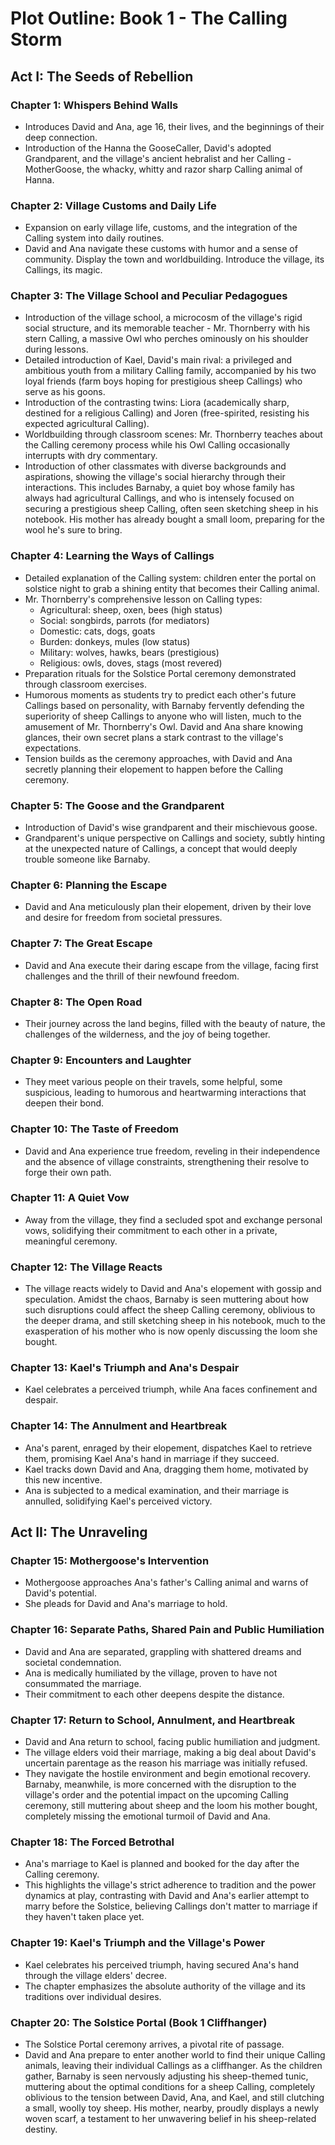 # Plot Outline: Book 1 - The Calling Storm

## Act I: The Seeds of Rebellion

### Chapter 1: Whispers Behind Walls
- Introduces David and Ana, age 16, their lives, and the beginnings of their deep connection.
- Introduction of the Hanna the GooseCaller, David's adopted Grandparent, and the village's ancient hebralist and her Calling - MotherGoose, the whacky, whitty and razor sharp Calling animal of Hanna.

### Chapter 2: Village Customs and Daily Life
- Expansion on early village life, customs, and the integration of the Calling system into daily routines.
- David and Ana navigate these customs with humor and a sense of community. Display the town and worldbuilding. Introduce the village, its Callings, its magic.

### Chapter 3: The Village School and Peculiar Pedagogues
- Introduction of the village school, a microcosm of the village's rigid social structure, and its memorable teacher - Mr. Thornberry with his stern Calling, a massive Owl who perches ominously on his shoulder during lessons.
- Detailed introduction of Kael, David's main rival: a privileged and ambitious youth from a military Calling family, accompanied by his two loyal friends (farm boys hoping for prestigious sheep Callings) who serve as his goons.
- Introduction of the contrasting twins: Liora (academically sharp, destined for a religious Calling) and Joren (free-spirited, resisting his expected agricultural Calling).
- Worldbuilding through classroom scenes: Mr. Thornberry teaches about the Calling ceremony process while his Owl Calling occasionally interrupts with dry commentary.
- Introduction of other classmates with diverse backgrounds and aspirations, showing the village's social hierarchy through their interactions. This includes Barnaby, a quiet boy whose family has always had agricultural Callings, and who is intensely focused on securing a prestigious sheep Calling, often seen sketching sheep in his notebook. His mother has already bought a small loom, preparing for the wool he's sure to bring.

### Chapter 4: Learning the Ways of Callings
- Detailed explanation of the Calling system: children enter the portal on solstice night to grab a shining entity that becomes their Calling animal.
- Mr. Thornberry's comprehensive lesson on Calling types:
  - Agricultural: sheep, oxen, bees (high status)
  - Social: songbirds, parrots (for mediators)
  - Domestic: cats, dogs, goats
  - Burden: donkeys, mules (low status)
  - Military: wolves, hawks, bears (prestigious)
  - Religious: owls, doves, stags (most revered)
- Preparation rituals for the Solstice Portal ceremony demonstrated through classroom exercises.
- Humorous moments as students try to predict each other's future Callings based on personality, with Barnaby fervently defending the superiority of sheep Callings to anyone who will listen, much to the amusement of Mr. Thornberry's Owl. David and Ana share knowing glances, their own secret plans a stark contrast to the village's expectations.
- Tension builds as the ceremony approaches, with David and Ana secretly planning their elopement to happen before the Calling ceremony.

### Chapter 5: The Goose and the Grandparent
- Introduction of David's wise grandparent and their mischievous goose.
- Grandparent's unique perspective on Callings and society, subtly hinting at the unexpected nature of Callings, a concept that would deeply trouble someone like Barnaby.

### Chapter 6: Planning the Escape
- David and Ana meticulously plan their elopement, driven by their love and desire for freedom from societal pressures.

### Chapter 7: The Great Escape
- David and Ana execute their daring escape from the village, facing first challenges and the thrill of their newfound freedom.

### Chapter 8: The Open Road
- Their journey across the land begins, filled with the beauty of nature, the challenges of the wilderness, and the joy of being together.

### Chapter 9: Encounters and Laughter
- They meet various people on their travels, some helpful, some suspicious, leading to humorous and heartwarming interactions that deepen their bond.

### Chapter 10: The Taste of Freedom
- David and Ana experience true freedom, reveling in their independence and the absence of village constraints, strengthening their resolve to forge their own path.

### Chapter 11: A Quiet Vow
- Away from the village, they find a secluded spot and exchange personal vows, solidifying their commitment to each other in a private, meaningful ceremony.

### Chapter 12: The Village Reacts
- The village reacts widely to David and Ana's elopement with gossip and speculation. Amidst the chaos, Barnaby is seen muttering about how such disruptions could affect the sheep Calling ceremony, oblivious to the deeper drama, and still sketching sheep in his notebook, much to the exasperation of his mother who is now openly discussing the loom she bought.

### Chapter 13: Kael's Triumph and Ana's Despair
- Kael celebrates a perceived triumph, while Ana faces confinement and despair.

### Chapter 14: The Annulment and Heartbreak
- Ana's parent, enraged by their elopement, dispatches Kael to retrieve them, promising Kael Ana's hand in marriage if they succeed.
- Kael tracks down David and Ana, dragging them home, motivated by this new incentive.
- Ana is subjected to a medical examination, and their marriage is annulled, solidifying Kael's perceived victory.

## Act II: The Unraveling

### Chapter 15: Mothergoose's Intervention
- Mothergoose approaches Ana's father's Calling animal and warns of David's potential.
- She pleads for David and Ana's marriage to hold.

### Chapter 16: Separate Paths, Shared Pain and Public Humiliation
- David and Ana are separated, grappling with shattered dreams and societal condemnation.
- Ana is medically humiliated by the village, proven to have not consummated the marriage.
- Their commitment to each other deepens despite the distance.

### Chapter 17: Return to School, Annulment, and Heartbreak
- David and Ana return to school, facing public humiliation and judgment.
- The village elders void their marriage, making a big deal about David's uncertain parentage as the reason his marriage was initially refused.
- They navigate the hostile environment and begin emotional recovery. Barnaby, meanwhile, is more concerned with the disruption to the village's order and the potential impact on the upcoming Calling ceremony, still muttering about sheep and the loom his mother bought, completely missing the emotional turmoil of David and Ana.

### Chapter 18: The Forced Betrothal
- Ana's marriage to Kael is planned and booked for the day after the Calling ceremony.
- This highlights the village's strict adherence to tradition and the power dynamics at play, contrasting with David and Ana's earlier attempt to marry before the Solstice, believing Callings don't matter to marriage if they haven't taken place yet.

### Chapter 19: Kael's Triumph and the Village's Power
- Kael celebrates his perceived triumph, having secured Ana's hand through the village elders' decree.
- The chapter emphasizes the absolute authority of the village and its traditions over individual desires.

### Chapter 20: The Solstice Portal (Book 1 Cliffhanger)
- The Solstice Portal ceremony arrives, a pivotal rite of passage.
- David and Ana prepare to enter another world to find their unique Calling animals, leaving their individual Callings as a cliffhanger. As the children gather, Barnaby is seen nervously adjusting his sheep-themed tunic, muttering about the optimal conditions for a sheep Calling, completely oblivious to the tension between David, Ana, and Kael, and still clutching a small, woolly toy sheep. His mother, nearby, proudly displays a newly woven scarf, a testament to her unwavering belief in his sheep-related destiny.